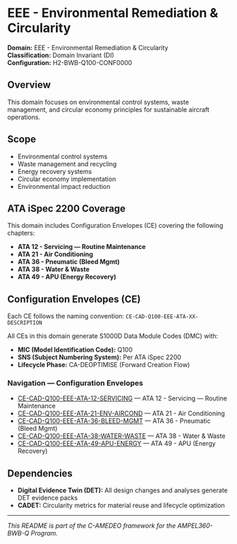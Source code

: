 # EEE - Environmental Remediation & Circularity

**Domain:** EEE - Environmental Remediation & Circularity  
**Classification:** Domain Invariant (DI)  
**Configuration:** H2-BWB-Q100-CONF0000  

## Overview

This domain focuses on environmental control systems, waste management, and circular economy principles for sustainable aircraft operations.

## Scope

- Environmental control systems
- Waste management and recycling
- Energy recovery systems
- Circular economy implementation
- Environmental impact reduction

## ATA iSpec 2200 Coverage

This domain includes Configuration Envelopes (CE) covering the following chapters:

- **ATA 12 - Servicing — Routine Maintenance**
- **ATA 21 - Air Conditioning**
- **ATA 36 - Pneumatic (Bleed Mgmt)**
- **ATA 38 - Water & Waste**
- **ATA 49 - APU (Energy Recovery)**

## Configuration Envelopes (CE)

Each CE follows the naming convention: `CE-CAD-Q100-EEE-ATA-XX-DESCRIPTION`

All CEs in this domain generate S1000D Data Module Codes (DMC) with:
- **MIC (Model Identification Code):** Q100
- **SNS (Subject Numbering System):** Per ATA iSpec 2200
- **Lifecycle Phase:** CA-DEOPTIMISE (Forward Creation Flow)

### Navigation — Configuration Envelopes

* [CE-CAD-Q100-EEE-ATA-12-SERVICING](https://github.com/Robbbo-T/Robbbo-T/tree/main/C-AMEDEO-FRAMEWORK/CA-DEOPTIMISE/CAD-DESIGN/H2-BWB-Q100-CONF0000/EEE-ENVIRONMENTAL_REMEDIATION_CIRCULARITY/CE-CAD-Q100-EEE-ATA-12-SERVICING) — ATA 12 - Servicing — Routine Maintenance
* [CE-CAD-Q100-EEE-ATA-21-ENV-AIRCOND](https://github.com/Robbbo-T/Robbbo-T/tree/main/C-AMEDEO-FRAMEWORK/CA-DEOPTIMISE/CAD-DESIGN/H2-BWB-Q100-CONF0000/EEE-ENVIRONMENTAL_REMEDIATION_CIRCULARITY/CE-CAD-Q100-EEE-ATA-21-ENV-AIRCOND) — ATA 21 - Air Conditioning
* [CE-CAD-Q100-EEE-ATA-36-BLEED-MGMT](https://github.com/Robbbo-T/Robbbo-T/tree/main/C-AMEDEO-FRAMEWORK/CA-DEOPTIMISE/CAD-DESIGN/H2-BWB-Q100-CONF0000/EEE-ENVIRONMENTAL_REMEDIATION_CIRCULARITY/CE-CAD-Q100-EEE-ATA-36-BLEED-MGMT) — ATA 36 - Pneumatic (Bleed Mgmt)
* [CE-CAD-Q100-EEE-ATA-38-WATER-WASTE](https://github.com/Robbbo-T/Robbbo-T/tree/main/C-AMEDEO-FRAMEWORK/CA-DEOPTIMISE/CAD-DESIGN/H2-BWB-Q100-CONF0000/EEE-ENVIRONMENTAL_REMEDIATION_CIRCULARITY/CE-CAD-Q100-EEE-ATA-38-WATER-WASTE) — ATA 38 - Water & Waste
* [CE-CAD-Q100-EEE-ATA-49-APU-ENERGY](https://github.com/Robbbo-T/Robbbo-T/tree/main/C-AMEDEO-FRAMEWORK/CA-DEOPTIMISE/CAD-DESIGN/H2-BWB-Q100-CONF0000/EEE-ENVIRONMENTAL_REMEDIATION_CIRCULARITY/CE-CAD-Q100-EEE-ATA-49-APU-ENERGY) — ATA 49 - APU (Energy Recovery)


## Dependencies

- **Digital Evidence Twin (DET):** All design changes and analyses generate DET evidence packs
- **CADET:** Circularity metrics for material reuse and lifecycle optimization

---

*This README is part of the C-AMEDEO framework for the AMPEL360-BWB-Q Program.*